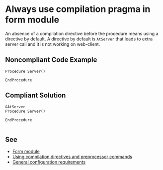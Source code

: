 # Always use compilation pragma in form module

An absence of a compilation directive before the procedure means using a directive by default. 
A directive by default is `AtServer` that leads to extra server call and it is not working on web-client.

## Noncompliant Code Example


```bsl
Procedure Server()

EndProcedure
```

## Compliant Solution

```bsl
&AtServer
Procedure Server()

EndProcedure
 
```

## See

- [Form module](https://support.1ci.com/hc/en-us/articles/4403180966034-7-6-Form-module)
- [Using compilation directives and preprocessor commands](https://support.1ci.com/hc/en-us/articles/360011002560-Using-compilation-directives-and-preprocessor-commands)
- [General configuration requirements](https://support.1ci.com/hc/en-us/articles/360011107839-General-configuration-requirements)
